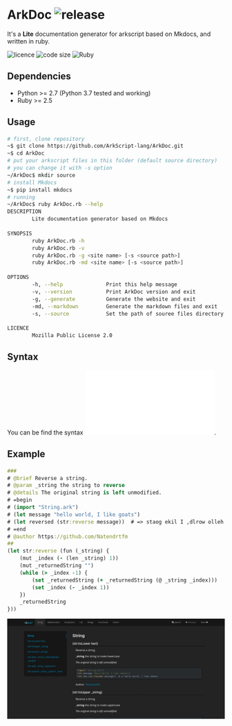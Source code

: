 # ArkDoc ![release](https://img.shields.io/github/v/release/ArkScript-lang/ArkDoc)

It's a **Lite** documentation generator for arkscript based on Mkdocs, and written in ruby.

![licence](https://img.shields.io/badge/licence-MPL%202.0-2)
![code size](https://img.shields.io/github/languages/code-size/ArkScript-lang/ArkDoc)
![Ruby](https://github.com/ArkScript-lang/ArkDoc/workflows/Ruby/badge.svg)

## Dependencies

* Python >= 2.7 (Python 3.7 tested and working)
* Ruby >= 2.5

## Usage

```bash
# first, clone repository
~$ git clone https://github.com/ArkScript-lang/ArkDoc.git
~$ cd ArkDoc
# put your arkscript files in this folder (default source directory)
# you can change it with -s option
~/ArkDoc$ mkdir source
# install Mkdocs
~$ pip install mkdocs
# running
~/ArkDoc$ ruby ArkDoc.rb --help
DESCRIPTION
      	Lite documentation generator based on Mkdocs

SYNOPSIS
        ruby ArkDoc.rb -h
        ruby ArkDoc.rb -v
        ruby ArkDoc.rb -g <site name> [-s <source path>]
        ruby ArkDoc.rb -md <site name> [-s <source path>]

OPTIONS
        -h, --help              Print this help message
        -v, --version           Print ArkDoc version and exit
        -g, --generate          Generate the website and exit
        -md, --markdown         Generate the markdown files and exit
        -s, --source            Set the path of souree files directory

LICENCE
        Mozilla Public License 2.0
```

## Syntax
You can be find the syntax ![here](./Syntax.md).

## Example
```clojure
###
# @brief Reverse a string.
# @param _string the string to reverse
# @details The original string is left unmodified.
# =begin
# (import "String.ark")
# (let message "hello world, I like goats")
# (let reversed (str:reverse message))  # => staog ekil I ,dlrow olleh
# =end
# @author https://github.com/Natendrtfm
##
(let str:reverse (fun (_string) {
    (mut _index (- (len _string) 1))
    (mut _returnedString "")
    (while (> _index -1) {
        (set _returnedString (+ _returnedString (@ _string _index)))
        (set _index (- _index 1))
    })
    _returnedString
}))
```

![string](./images/example.png)
